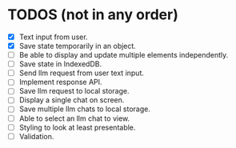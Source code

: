 # TODOS (not in any order)
- [x] Text input from user.
- [x] Save state temporarily in an object.
- [ ] Be able to display and update multiple elements independently.
- [ ] Save state in IndexedDB.
- [ ] Send llm request from user text input.
- [ ] Implement response API.
- [ ] Save llm request to local storage.
- [ ] Display a single chat on screen.
- [ ] Save multiple llm chats to local storage.
- [ ] Able to select an llm chat to view.
- [ ] Styling to look at least presentable.
- [ ] Validation. 